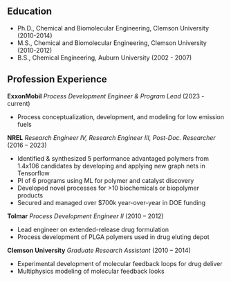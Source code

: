 
## Education
- Ph.D., Chemical and Biomolecular Engineering, Clemson University (2010-2014)
- M.S., Chemical and Biomolecular Engineering, Clemson University (2010-2012)
- B.S., Chemical Engineering, Auburn University (2002 - 2007)

## Profession Experience
**ExxonMobil**
*Process Development Engineer & Program Lead* (2023 - current)
- Process conceptualization, development, and modeling for low emission fuels

**NREL**
*Research Engineer IV, Research Engineer III, Post-Doc. Researcher* (2016 – 2023)
- Identified & synthesized 5 performance advantaged polymers from 1.4x106 candidates by developing and applying new graph nets in Tensorflow
- PI of 6 programs using ML for polymer and catalyst discovery
- Developed novel processes for >10 biochemicals or biopolymer products
- Secured and managed over $700k year-over-year in DOE funding 

**Tolmar**
*Process Development Engineer II* (2010 – 2012)
- Lead engineer on extended-release drug formulation
- Process development of PLGA polymers used in drug eluting depot 

**Clemson University**
*Graduate Research Assistant* (2010 – 2014)
- Experimental development of molecular feedback loops for drug deliver
- Multiphysics modeling of molecular feedback looks
